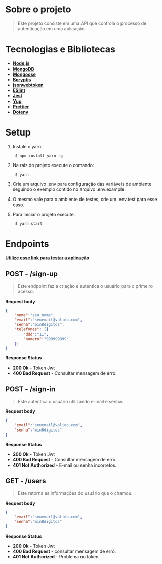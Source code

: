 # Sobre o projeto

> Este projeto consiste em uma API que controla o processo de autenticação em uma aplicação.


# Tecnologias e Bibliotecas

* [**Node.js**](https://nodejs.org/en/)
* [**MongoDB**](https://www.mongodb.com/)
* [**Mongoose**](https://mongoosejs.com/)
* [**Bcryptjs**](https://www.npmjs.com/package/bcryptjs)
* [**jsonwebtoken**](https://www.npmjs.com/package/jsonwebtoken)
* [**ESlint**](https://eslint.org/)
* [**Jest**](https://jestjs.io/)
* [**Yup**](https://www.npmjs.com/package/yup)
* [**Prettier**](https://prettier.io/)
* [**Dotenv**](https://www.npmjs.com/package/dotenv)


# Setup


1. Instale o yarn:

        $ npm install yarn -g

2. Na raiz do projeto execute o comando:

        $ yarn

3. Crie um arquivo .env para configuração das variáveis de ambiente seguindo o exemplo contido no arquivo .env.example.

4. O mesmo vale para o ambiente de testes, crie um .env.test para esse caso.

5. Para iniciar o projeto execute:

        $ yarn start


# Endpoints

[**Utilize esse link para testar a aplicação**](https://auth-app-teste.herokuapp.com/)

## **POST - /sign-up**

> Este endpoint faz a criação e autentica o usuário para o primeiro acesso.

**Request body**
```json
{
	"nome":"seu_nome",
	"email":"seuemail@valido.com",
	"senha":"min8digitos",
	"telefones": [{
		"ddd":"11",
		"numero":"999999999"
	}]
}
```

**Response Status**

* **200 Ok** - Token Jwt
* **400 Bad Request** - Consultar mensagem de erro.

## **POST - /sign-in**

> Este autentica o usuário utilizando e-mail e senha.

**Request body**
```json
{
	"email":"seuemail@valido.com",
	"senha":"min8digitos"
}
```

**Response Status**

* **200 Ok** - Token Jwt
* **400 Bad Request** - Consultar mensagem de erro.
* **401 Not Authorized** - E-mail ou senha incorretos.


## **GET - /users**

> Este retorna as informações do usuário que o chamou.

**Request body**
```json
{
	"email":"seuemail@valido.com",
	"senha":"min8digitos"
}
```

**Response Status**

* **200 Ok** - Token Jwt
* **400 Bad Request** - consultar mensagem de erro.
* **401 Not Authorized** - Problema no token

